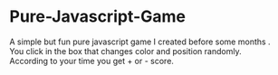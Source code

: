 # Pure-Javascript-Game
A simple but fun pure javascript game I created before some months . <br />
You click in the box that changes color and position randomly. <br/>
According to your time you get + or - score.



